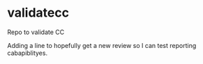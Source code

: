 # validatecc
Repo to validate CC

Adding a line to hopefully get a new review so I can test reporting cabapiblityes.
